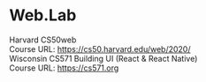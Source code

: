 # Web.Lab
Harvard CS50web  
Course URL: https://cs50.harvard.edu/web/2020/  
Wisconsin CS571 Building UI (React & React Native)  
Course URL: https://cs571.org  
